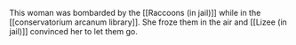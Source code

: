 This woman was bombarded by the [[Raccoons (in jail)]] while in the [[conservatorium arcanum library]]. She froze them in the air and [[Lizee (in jail)]] convinced her to let them go. 